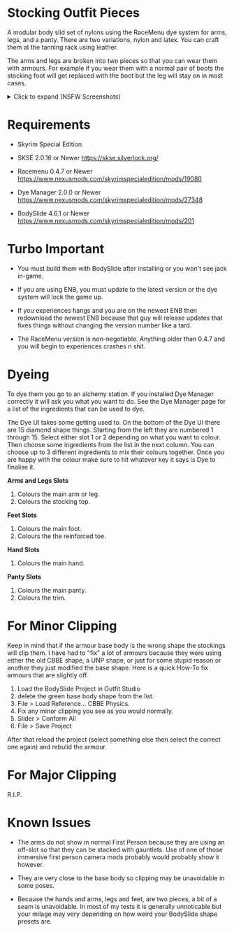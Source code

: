 # Stocking Outfit Pieces

A modular body slid set of nylons using the RaceMenu dye system for arms, legs, and a panty. There are two variations, nylon and latex. You can craft them at the tanning rack using leather.

The arms and legs are broken into two pieces so that you can wear them with armours. For example if you wear them with a normal pair of boots the stocking foot will get replaced with the boot but the leg will stay on in most cases.

<details>
    <summary>Click to expand (NSFW Screenshots)</summary>

![Nylons](https://i.imgur.com/3xkAqyK.png)

![Latex](https://i.imgur.com/pDoBBno.png)

    </summary>
</details>


# Requirements

* Skyrim Special Edition

* SKSE 2.0.16 or Newer
  https://skse.silverlock.org/

* Racemenu 0.4.7 or Newer
  https://www.nexusmods.com/skyrimspecialedition/mods/19080

* Dye Manager 2.0.0 or Newer
  https://www.nexusmods.com/skyrimspecialedition/mods/27348

* BodySlide 4.6.1 or Newer
  https://www.nexusmods.com/skyrimspecialedition/mods/201

# Turbo Important

* You must build them with BodySlide after installing or you won't see jack in-game.

* If you are using ENB, you must update to the latest version or the dye system will lock the game up.

* If you experiences hangs and you are on the newest ENB then redownload the newest ENB because that guy will release updates that fixes things without changing the version number like a tard.

* The RaceMenu version is non-negotiable. Anything older than 0.4.7 and you will begin to experiences crashes n shit.

# Dyeing

To dye them you go to an alchemy station. If you installed Dye Manager correctly it will ask you what you want to do. See the Dye Manager page for a list of the ingredients that can be used to dye.

The Dye UI takes some getting used to. On the bottom of the Dye UI there are 15 diamond shape things. Starting from the left they are numbered 1 through 15. Select either slot 1 or 2 depending on what you want to colour. Then choose some ingredients from the list in the next column. You can choose up to 3 different ingredients to mix their colours together. Once you are happy with the colour make sure to hit whatever key it says is Dye to finalise it.

**Arms and Legs Slots**
1. Colours the main arm or leg.
2. Colours the stocking top.

**Feet Slots**
1. Colours the main foot.
2. Colours the the reinforced toe.

**Hand Slots**
1. Colours the main hand.

**Panty Slots**
1. Colours the main panty.
2. Colours the trim.

# For Minor Clipping

Keep in mind that if the armour base body is the wrong shape the stockings will clip them. I have had to "fix" a lot of armours because they were using either the old CBBE shape, a UNP shape, or just for some stupid reason or another they just modified the base shape. Here is a quick How-To fix armours that are slightly off.

1) Load the BodySlide Project in Outfit Studio
2) delete the green base body shape from the list.
3) File > Load Reference... CBBE Physics.
4) Fix any minor clipping you see as you would normally.
5) Slider > Conform All
6) File > Save Project

After that reload the project (select something else then select the correct one again) and rebulid the armour.

# For Major Clipping

R.I.P.

# Known Issues

* The arms do not show in normal First Person because they are using an off-slot so that they can be stacked with gauntlets. Use of one of those immersive first person camera mods probably would probably show it however.

* They are very close to the base body so clipping may be unavoidable in some poses.

* Because the hands and arms, legs and feet, are two pieces, a bit of a seam is unavoidable. In most of my tests it is generally unnoticable but your milage may very depending on how weird your BodySlide shape presets are.
